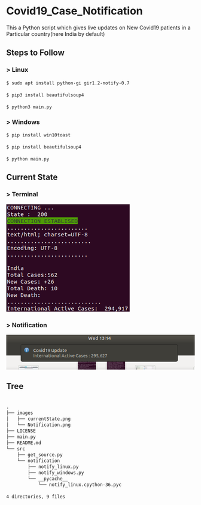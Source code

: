 # Covid19_Case_Notification
This a Python script which gives live updates on New Covid19 patients in a Particular country(here India by default)


## Steps to Follow

### > Linux

```shell
$ sudo apt install python-gi gir1.2-notify-0.7

$ pip3 install beautifulsoup4

$ python3 main.py

```
### > Windows

```shell
$ pip install win10toast

$ pip install beautifulsoup4

$ python main.py

```

## Current State

### > Terminal
![](images/currentState.png)

### > Notification
![](images/Notification.png)

## Tree

```shell

.
├── images
│   ├── currentState.png
│   └── Notification.png
├── LICENSE
├── main.py
├── README.md
└── src
    ├── get_source.py
    └── notification
        ├── notify_linux.py
        ├── notify_windows.py
        └── __pycache__
            └── notify_linux.cpython-36.pyc

4 directories, 9 files
```

